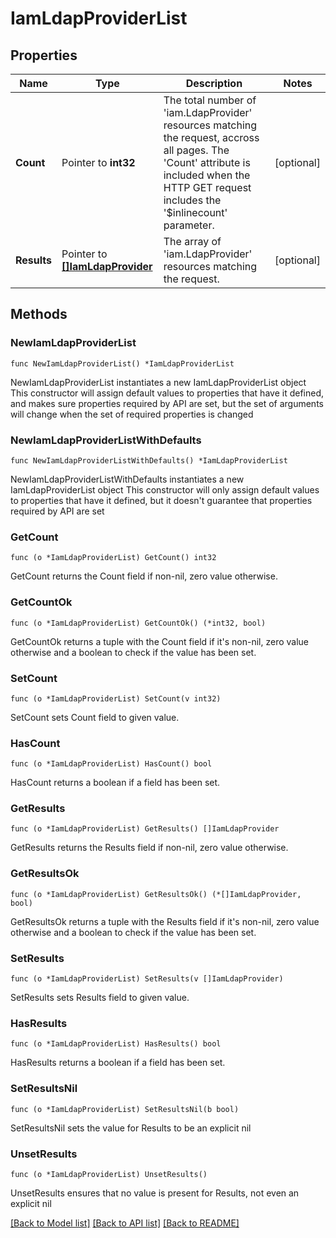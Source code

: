 # IamLdapProviderList

## Properties

Name | Type | Description | Notes
------------ | ------------- | ------------- | -------------
**Count** | Pointer to **int32** | The total number of &#39;iam.LdapProvider&#39; resources matching the request, accross all pages. The &#39;Count&#39; attribute is included when the HTTP GET request includes the &#39;$inlinecount&#39; parameter. | [optional] 
**Results** | Pointer to [**[]IamLdapProvider**](IamLdapProvider.md) | The array of &#39;iam.LdapProvider&#39; resources matching the request. | [optional] 

## Methods

### NewIamLdapProviderList

`func NewIamLdapProviderList() *IamLdapProviderList`

NewIamLdapProviderList instantiates a new IamLdapProviderList object
This constructor will assign default values to properties that have it defined,
and makes sure properties required by API are set, but the set of arguments
will change when the set of required properties is changed

### NewIamLdapProviderListWithDefaults

`func NewIamLdapProviderListWithDefaults() *IamLdapProviderList`

NewIamLdapProviderListWithDefaults instantiates a new IamLdapProviderList object
This constructor will only assign default values to properties that have it defined,
but it doesn't guarantee that properties required by API are set

### GetCount

`func (o *IamLdapProviderList) GetCount() int32`

GetCount returns the Count field if non-nil, zero value otherwise.

### GetCountOk

`func (o *IamLdapProviderList) GetCountOk() (*int32, bool)`

GetCountOk returns a tuple with the Count field if it's non-nil, zero value otherwise
and a boolean to check if the value has been set.

### SetCount

`func (o *IamLdapProviderList) SetCount(v int32)`

SetCount sets Count field to given value.

### HasCount

`func (o *IamLdapProviderList) HasCount() bool`

HasCount returns a boolean if a field has been set.

### GetResults

`func (o *IamLdapProviderList) GetResults() []IamLdapProvider`

GetResults returns the Results field if non-nil, zero value otherwise.

### GetResultsOk

`func (o *IamLdapProviderList) GetResultsOk() (*[]IamLdapProvider, bool)`

GetResultsOk returns a tuple with the Results field if it's non-nil, zero value otherwise
and a boolean to check if the value has been set.

### SetResults

`func (o *IamLdapProviderList) SetResults(v []IamLdapProvider)`

SetResults sets Results field to given value.

### HasResults

`func (o *IamLdapProviderList) HasResults() bool`

HasResults returns a boolean if a field has been set.

### SetResultsNil

`func (o *IamLdapProviderList) SetResultsNil(b bool)`

 SetResultsNil sets the value for Results to be an explicit nil

### UnsetResults
`func (o *IamLdapProviderList) UnsetResults()`

UnsetResults ensures that no value is present for Results, not even an explicit nil

[[Back to Model list]](../README.md#documentation-for-models) [[Back to API list]](../README.md#documentation-for-api-endpoints) [[Back to README]](../README.md)


